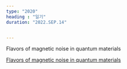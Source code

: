 ```yaml
---
type: "2020"
heading : "일기"
duration: "2022.SEP.14"


---
```

 

Flavors of magnetic noise in quantum materials


[Flavors of magnetic noise in quantum materials](https://journals.aps.org/prb/pdf/10.1103/PhysRevB.106.L081122)